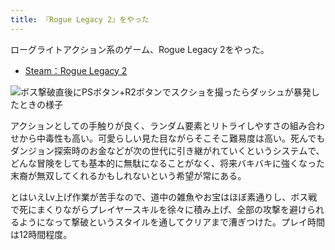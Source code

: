 ```yaml
---
title: 『Rogue Legacy 2』をやった
---
```

ローグライトアクション系のゲーム、Rogue Legacy 2をやった。

*   [Steam：Rogue Legacy 2](https://store.steampowered.com/app/1253920/Rogue_Legacy_2/?l=japanese)

![](https://lh3.googleusercontent.com/docs/AG8NV2ZGMp7YsxTU9c-X_dMpnKAF5t6-BgNI3WYaK8Z0ZSQbJolWbugFtmXiIjvHRxsDSA8hE-yp7iQWpwMHG-dRGdYU6lk5EMCgakGpLTJBxECqeBYfqM0aSSuD0HYlmSIP9ePiIjp4PKCLmz1PwyzAIQyCmZCLTncPTb_I0Az_cKoxdzK8UtG1EFx6lIy3WEQ380GO1p5oTL85JKVGXKY0t19mCvVQ_NlPvH61ONUZLAPS24rva0F-KXeXexZJB2Wih2yiEihgwFEwJzrvaERdh6rwuZjrugxL9Nb--fkrYeqn0-z3aMB2GAG6oecEDXsPQ4DVwVJXAsH2Q24-0Mocw4eq7fGFiTBmy2YC8VnLOCUgAOI3IFEEAZJGpT-dSJ3yg9bVIay8A5dIzw5SipAMjP8Azce4Z-juWaD_PrLsNb4Vw7IbaHK0Gq8axBpSI1zSOkTRaVI_TTJ7-JcqcYPnIIjZEr2l5zLLWhjvnrLiTbtu_CwjH82OFFXPHxUtJDGgjO6dAHOzqr_RIHLyvqjV4uLhChZL5z4emR-6inETvyZox_ZYJrBbI45ZIDAYXvjwyIVGYJR6Q5avnkri2XJvroaHH3y4bSw_rk-McGTQXndOvnc7hmd_vTkgs5I5FhlQ7nCx9PEANx87uGZqYWFGF_s8d2hM2oRe-t64S-7PLBt7ySFHsCTsnUZWDwfw11VMu4zRJHF32K0kQIzvJ7r_JdVZmfCEpsy2NI6AFZb8jmUeFQeEPRUArTbcrDN5PHU4ISZQdwyDxUt911GK8rOpqB3QrmSVwNAWfwzphp0If_WCUKtaQ1soQEHirDPnBIQczaIs6IfbZuTrcMpDTC1-HO7xseG9Vr8pS03GY3vNNLSVqiRfj9gGq7ExbHu1k8awOuZax1ZS27gj7yyGoe0Emw3vxgkX75Et7U1pYCw9ihESUC5ezD7Gf9wzHXCUAC8XLyDok9CifkHsDI3s1tuC_oW_wliPaj2pel3Yv8qtW7r5u9u2t4ogRsSEZwFTrVx7sVr8R_Mfr-91kEH6aPA53poE2URzQDsHXr58-TocwUnLFxxpcIijmr-uC5cvhi9UoqnYNuoWFjn3Bb575vVbaYRE1J12Elp-V-jOpanCpq8vIkikxgLL_zYd8LRtU-mRVK4gsAJ2uO3m8YrNgD_J4b-Fc5eGYMSHIvXSNtVl28JlWmFEpBo5_qR71gCWpj2LBGEGOapGug5EGFClh1ma-J2ZeUPHvhJmLWXdBl7OxqVhry2uoA "ボス撃破直後にPSボタン+R2ボタンでスクショを撮ったらダッシュが暴発したときの様子")

アクションとしての手触りが良く、ランダム要素とリトライしやすさの組み合わせから中毒性も高い。可愛らしい見た目ながらそこそこ難易度は高い。死んでもダンジョン探索時のお金などが次の世代に引き継がれていくというシステムで、どんな冒険をしても基本的に無駄になることがなく、将来バキバキに強くなった末裔が無双してくれるかもしれないという希望が常にある。

とはいえLv上げ作業が苦手なので、道中の雑魚やお宝はほぼ素通りし、ボス戦で死にまくりながらプレイヤースキルを徐々に積み上げ、全部の攻撃を避けられるようになって撃破というスタイルを通してクリアまで漕ぎつけた。プレイ時間は12時間程度。
